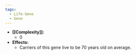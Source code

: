 ```yaml
---
tags:
  - Life-Gene
  - Gene
---
```

- **[[Complexity]]:**
	- 0
- **Effects:**
	- Carriers of this gene live to be 70 years old on average.